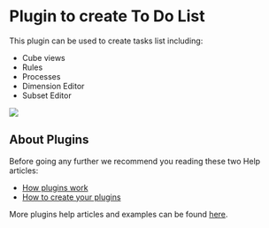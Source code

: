 # Plugin to create To Do List
This plugin can be used to create tasks list including:
* Cube views
* Rules
* Processes
* Dimension Editor
* Subset Editor

<img src="https://s3-ap-southeast-2.amazonaws.com/downloads.cubewise.com/web_assets/arc-release-notes/v112/to-do-list-v2.gif" />

## About Plugins
Before going any further we recommend you reading these two Help articles:
* [How plugins work](https://code.cubewise.com/arc-docs/how-plugins-work)
* [How to create your plugins](https://code.cubewise.com/arc-docs/how-to-create-your-plugins)

More plugins help articles and examples can be found [here](https://code.cubewise.com/arc-plugins).
